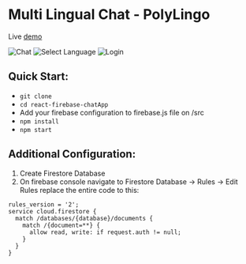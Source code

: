 Multi Lingual Chat - PolyLingo
=====================================

Live [demo](https://euphonious-rabanadas-f7e242.netlify.app/)

![Chat](https://github.com/vikas-nayak/Multilingual-Chat-App-Frontend/assets/102694776/e99b542d-458a-4b8e-9c56-14788b35e317)
![Select Language](https://github.com/vikas-nayak/Multilingual-Chat-App-Frontend/assets/102694776/a552f817-9841-49c5-bb06-8cb79d48fd6a)
![Login](https://github.com/vikas-nayak/Multilingual-Chat-App-Frontend/assets/102694776/e571b0ed-e624-477e-9206-51ddde15274c)

Quick Start:
------------

- ``` git clone ```
- ``` cd react-firebase-chatApp ```
- Add your firebase configuration to firebase.js file on /src
- ``` npm install ```
- ``` npm start ```


Additional Configuration:
-------------------------

1. Create Firestore Database
2. On firebase console navigate to Firestore Database -> Rules -> Edit Rules 
   replace the entire code to this:




```
rules_version = '2';
service cloud.firestore {
  match /databases/{database}/documents {
    match /{document=**} {
      allow read, write: if request.auth != null;
    }
  }
}
```
